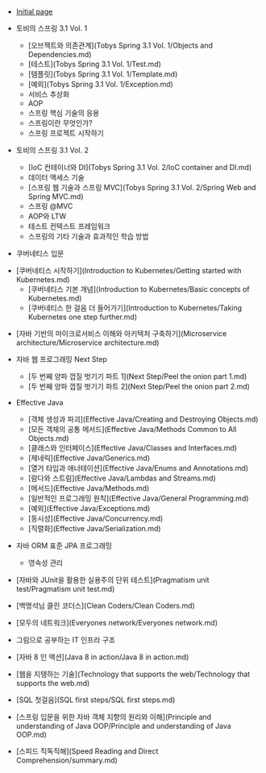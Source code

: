 * [Initial page](README.md)



* 토비의 스프링 3.1 Vol. 1
    * [오브젝트와 의존관계](Tobys Spring 3.1 Vol. 1/Objects and Dependencies.md)
    * [테스트](Tobys Spring 3.1 Vol. 1/Test.md)
    * [템플릿](Tobys Spring 3.1 Vol. 1/Template.md)
    * [예외](Tobys Spring 3.1 Vol. 1/Exception.md)
    * 서비스 추상화
    * AOP
    * 스프링 핵심 기술의 응용
    * 스프링이란 무엇인가?
    * 스프링 프로젝트 시작하기



* 토비의 스프링 3.1 Vol. 2
    * [IoC 컨테이너와 DI](Tobys Spring 3.1 Vol. 2/IoC container and DI.md)
    * 데이터 액세스 기술
    * [스프링 웹 기술과 스프링 MVC](Tobys Spring 3.1 Vol. 2/Spring Web and Spring MVC.md)
    * 스프링 @MVC
    * AOP와 LTW
    * 테스트 컨텍스트 프레임워크
    * 스프링의 기타 기술과 효과적인 학습 방법



* 쿠버네티스 입문
- [쿠버네티스 시작하기](Introduction to Kubernetes/Getting started with Kubernetes.md)
    - [쿠버네티스 기본 개념](Introduction to Kubernetes/Basic concepts of Kubernetes.md)
    - [쿠버네티스 한 걸음 더 들어가기](Introduction to Kubernetes/Taking Kubernetes one step further.md)



* [자바 기반의 마이크로서비스 이해와 아키텍처 구축하기](Microservice architecture/Microservice architecture.md)



* 자바 웹 프로그래밍 Next Step
    - [두 번째 양파 껍질 벗기기 파트 1](Next Step/Peel the onion part 1.md)
    - [두 번째 양파 껍질 벗기기 파트 2](Next Step/Peel the onion part 2.md)



* Effective Java
    * [객체 생성과 파괴](Effective Java/Creating and Destroying Objects.md)
    * [모든 객체의 공통 메서드](Effective Java/Methods Common to All Objects.md)
    * [클래스와 인터페이스](Effective Java/Classes and Interfaces.md)
    * [제네릭](Effective Java/Generics.md)
    * [열거 타입과 애너테이션](Effective Java/Enums and Annotations.md)
    * [람다와 스트림](Effective Java/Lambdas and Streams.md)
    * [메서드](Effective Java/Methods.md)
    * [일반적인 프로그래밍 원칙](Effective Java/General Programming.md)
    * [예외](Effective Java/Exceptions.md)
    * [동시성](Effective Java/Concurrency.md)
    * [직렬화](Effective Java/Serialization.md)



- 자바 ORM 표준 JPA 프로그래밍
  - 영속성 관리



- [자바와 JUnit을 활용한 실용주의 단위 테스트](Pragmatism unit test/Pragmatism unit test.md)



- [백명석님 클린 코더스](Clean Coders/Clean Coders.md)



- [모두의 네트워크](Everyones network/Everyones network.md)



- 그림으로 공부하는 IT 인프라 구조



- [자바 8 인 액션](Java 8 in action/Java 8 in action.md)



- [웹을 지탱하는 기술](Technology that supports the web/Technology that supports the web.md)



- [SQL 첫걸음](SQL first steps/SQL first steps.md)



- [스프링 입문을 위한 자바 객체 지향의 원리와 이해](Principle and understanding of Java OOP/Principle and understanding of Java OOP.md)



- [스피드 직독직해](Speed Reading and Direct Comprehension/summary.md)








